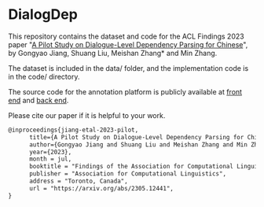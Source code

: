 # DialogDep
This repository contains the dataset and code for the ACL Findings 2023 paper
"[A Pilot Study on Dialogue-Level Dependency Parsing for Chinese](https://arxiv.org/abs/2305.12441)", by Gongyao Jiang, Shuang Liu, Meishan Zhang* and Min Zhang.

The dataset is included in the data/ folder, and the implementation code is in the code/ directory.

The source code for the annotation platform is publicly available at [front end](https://github.com/Zzoay/Annotator-Front) and [back end](https://github.com/Zzoay/Annotator-Backend).

Please cite our paper if it is helpful to your work.
```latex
@inproceedings{jiang-etal-2023-pilot,
      title={A Pilot Study on Dialogue-Level Dependency Parsing for Chinese}, 
      author={Gongyao Jiang and Shuang Liu and Meishan Zhang and Min Zhang},
      year={2023},
      month = jul,
      booktitle = "Findings of the Association for Computational Linguistics: ACL 2023",
      publisher = "Association for Computational Linguistics",
      address = "Toronto, Canada",
      url = "https://arxiv.org/abs/2305.12441",
}
```

